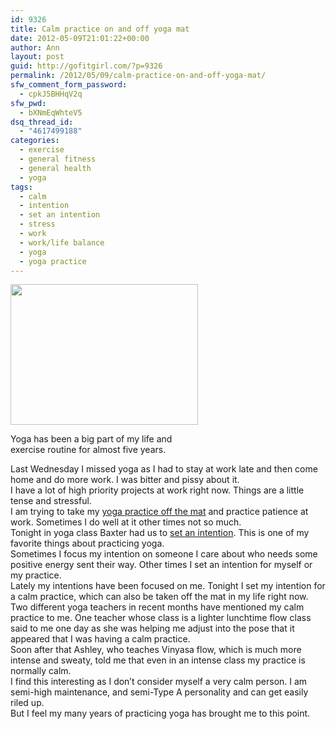 ```yaml
---
id: 9326
title: Calm practice on and off yoga mat
date: 2012-05-09T21:01:22+00:00
author: Ann
layout: post
guid: http://gofitgirl.com/?p=9326
permalink: /2012/05/09/calm-practice-on-and-off-yoga-mat/
sfw_comment_form_password:
  - cpkJ5BHHqV2q
sfw_pwd:
  - bXNmEqWhteV5
dsq_thread_id:
  - "4617499188"
categories:
  - exercise
  - general fitness
  - general health
  - yoga
tags:
  - calm
  - intention
  - set an intention
  - stress
  - work
  - work/life balance
  - yoga
  - yoga practice
---
```

<div id="attachment_9327" style="width: 310px" class="wp-caption alignleft">
  <a href="http://gofitgirl.com/?attachment_id=9327" rel="attachment wp-att-9327"><img class="size-medium wp-image-9327" title="warrior I" src="http://gofitgirl.com/wp-content/uploads/2012/05/warrior-I-300x225.jpg" alt="" width="300" height="225" /></a>
  
  <p class="wp-caption-text">
    Yoga has been a big part of my life and exercise routine for almost five years.
  </p>
</div>

  
Last Wednesday I missed yoga as I had to stay at work late and then come home and do more work. I was bitter and pissy about it.  
I have a lot of high priority projects at work right now. Things are a little tense and stressful.  
I am trying to take my [yoga practice off the mat](http://www.mindbodygreen.com/0-4184/5-Life-Lessons-of-Yoga-Off-the-Mat.html) and practice patience at work. Sometimes I do well at it other times not so much.  
Tonight in yoga class Baxter had us to [set an intention](http://www.yogajournal.com/wisdom/926). This is one of my favorite things about practicing yoga.  
Sometimes I focus my intention on someone I care about who needs some positive energy sent their way. Other times I set an intention for myself or my practice.  
Lately my intentions have been focused on me. Tonight I set my intention for a calm practice, which can also be taken off the mat in my life right now.  
Two different yoga teachers in recent months have mentioned my calm practice to me. One teacher whose class is a lighter lunchtime flow class said to me one day as she was helping me adjust into the pose that it appeared that I was having a calm practice.  
Soon after that Ashley, who teaches Vinyasa flow, which is much more intense and sweaty, told me that even in an intense class my practice is normally calm.  
I find this interesting as I don&#8217;t consider myself a very calm person. I am semi-high maintenance, and semi-Type A personality and can get easily riled up.  
But I feel my many years of practicing yoga has brought me to this point.